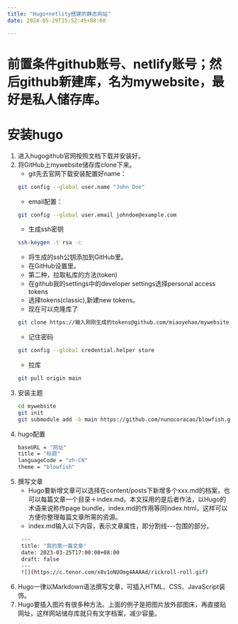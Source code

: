 ```yaml
---
title: "Hugo+netlity搭建的静态网站"
date: 2024-05-29T15:52:45+08:00

---
```


# 前置条件github账号、netlify账号；然后github新建库，名为mywebsite，最好是私人储存库。

# 安装hugo
1. 进入hugogithub官网按照文档下载并安装好。
2. 将GitHub上mywebsite储存库clone下来。
    - git先去官网下载安装配置好name：
    ```bash
    git config --global user.name "John Doe"
    ```
    - email配置：    
    ```bash
    git config --global user.email johndoe@example.com
    ```
    - 生成ssh密钥
    ```bash
    ssh-keygen -t rsa -c
    ```
    - 将生成的ssh公钥添加到GitHub里。
    - 在GitHub设置里。
    - 第二种，拉取私库的方法(token)
    - 在github我的settings中的developer settings选择personal access tokens
    - 选择tokens(classic),新建new tokens。
    - 现在可以克隆库了
    ```bash
    git clone https://输入刚刚生成的tokens@github.com/miaoyehao/mywebsite.git
    ```
    - 记住密码
    ```bash
    git config --global credential.helper store
    ```
    - 拉库
    ```bash
    git pull origin main
    ```
3. 安装主题
    ```bash
    cd mywebsite
    git init
    git submodule add -b main https://github.com/nunocoracao/blowfish.git themes/blowfish
    ```
4. hugo配置
   ```bash
   baseURL = "网址"
   title = "标题"
   languageCode = "zh-CN"
   theme = "blowfish"
   ```    
5. 撰写文章
   - Hugo要新增文章可以选择在content/posts下新增多个xxx.md的档案，也可以每篇文章一个目录＋index.md。本文採用的是后者作法，以Hugo的术语来说称作page bundle，index.md的作用等同index.html，这样可以方便你整理每篇文章所需的资源。
   - index.md输入以下内容，表示文章属性，即分割线---包围的部分。
   ```bash
    ---
    title: "我的第一篇文章"
    date: 2023-03-25T17:00:00+08:00
    draft: false
    ---
    ![](https://c.tenor.com/x8v1oNUOmg4AAAAd/rickroll-roll.gif)
   ```
6. Hugo一律以Markdown语法撰写文章，可插入HTML、CSS、JavaScript装饰。
7. Hugo要插入图片有很多种方法。上面的例子是把图片放外部图床，再直接贴网址，这样网站储存库就只有文字档案，减少容量。